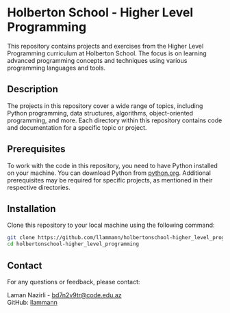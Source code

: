 # Holberton School - Higher Level Programming

This repository contains projects and exercises from the Higher Level Programming curriculum at Holberton School. The focus is on learning advanced programming concepts and techniques using various programming languages and tools.

## Description

The projects in this repository cover a wide range of topics, including Python programming, data structures, algorithms, object-oriented programming, and more. Each directory within this repository contains code and documentation for a specific topic or project.

## Prerequisites

To work with the code in this repository, you need to have Python installed on your machine. You can download Python from [python.org](https://www.python.org/downloads/). Additional prerequisites may be required for specific projects, as mentioned in their respective directories.

## Installation

Clone this repository to your local machine using the following command:

```bash
git clone https://github.com/llammann/holbertonschool-higher_level_programming.git
cd holbertonschool-higher_level_programming
```

## Contact
For any questions or feedback, please contact:

Laman Nazirli - bd7n2v9tr@code.edu.az <br>
GitHub: [llammann](https://github.com/llammann)
